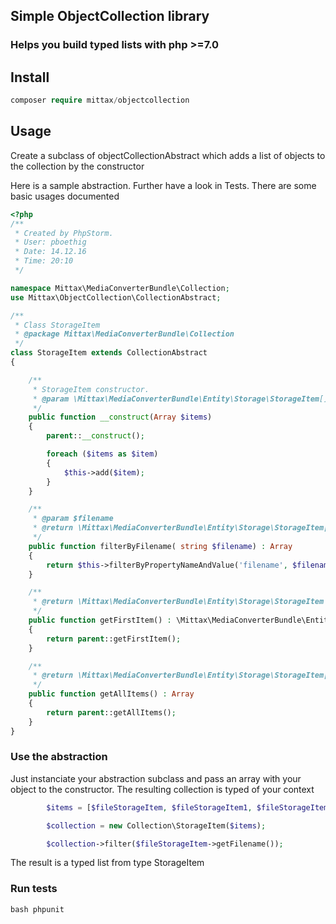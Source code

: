 ## Simple ObjectCollection library
### Helps you build typed lists with php >=7.0

## Install
```php 
composer require mittax/objectcollection
```

## Usage

Create a subclass of objectCollectionAbstract which adds a list of objects to the collection by the constructor

Here is a sample abstraction. Further have a look in Tests. There are some basic usages documented

```php
<?php
/**
 * Created by PhpStorm.
 * User: pboethig
 * Date: 14.12.16
 * Time: 20:10
 */

namespace Mittax\MediaConverterBundle\Collection;
use Mittax\ObjectCollection\CollectionAbstract;

/**
 * Class StorageItem
 * @package Mittax\MediaConverterBundle\Collection
 */
class StorageItem extends CollectionAbstract
{

    /**
     * StorageItem constructor.
     * @param \Mittax\MediaConverterBundle\Entity\Storage\StorageItem[] $items
     */
    public function __construct(Array $items)
    {
        parent::__construct();

        foreach ($items as $item)
        {
            $this->add($item);
        }
    }

    /**
     * @param $filename
     * @return \Mittax\MediaConverterBundle\Entity\Storage\StorageItem[]
     */
    public function filterByFilename( string $filename) : Array
    {
        return $this->filterByPropertyNameAndValue('filename', $filename);
    }

    /**
     * @return \Mittax\MediaConverterBundle\Entity\Storage\StorageItem
     */
    public function getFirstItem() : \Mittax\MediaConverterBundle\Entity\Storage\StorageItem
    {
        return parent::getFirstItem();
    }

    /**
     * @return \Mittax\MediaConverterBundle\Entity\Storage\StorageItem[]
     */
    public function getAllItems() : Array
    {
        return parent::getAllItems();
    }
}
```


### Use the abstraction

Just instanciate your abstraction subclass and pass an array with your object to the constructor.
The resulting collection is typed of your context

```php
        $items = [$fileStorageItem, $fileStorageItem1, $fileStorageItem1];

        $collection = new Collection\StorageItem($items);

        $collection->filter($fileStorageItem->getFilename());

```

The result is a typed list from type StorageItem

### Run tests
```bash phpunit```

